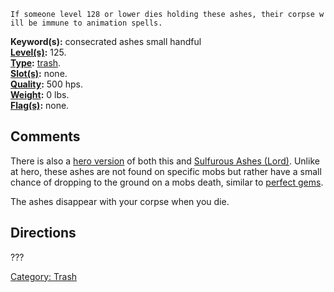 `If someone level 128 or lower dies holding these ashes, their corpse will be immune to animation spells.`

**Keyword(s):** consecrated ashes small handful  
**[Level(s)](Object_Level "wikilink"):** 125.  
**[Type](:Category:_Object_Types "wikilink"):**
[trash](:Category:_Trash "wikilink").  
**[Slot(s)](Object_Slots "wikilink"):** none.  
**[Quality](Object_Quality "wikilink"):** 500 hps.  
**[Weight](Object_Weight "wikilink"):** 0 lbs.  
**[Flag(s)](:Category:_Object_Flags "wikilink"):** none.  

## Comments

There is also a [ hero version](Consecrated_Ashes "wikilink") of both
this and [Sulfurous Ashes (Lord)](Sulfurous_Ashes_(Lord) "wikilink").
Unlike at hero, these ashes are not found on specific mobs but rather
have a small chance of dropping to the ground on a mobs death, similar
to [perfect gems](Perfect_Gemstones "wikilink").

The ashes disappear with your corpse when you die.

## Directions

???

[Category: Trash](Category:_Trash "wikilink")
